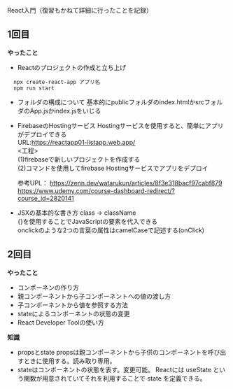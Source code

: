 React入門（復習もかねて詳細に行ったことを記録）

## 1回目
**やったこと**
- Reactのプロジェクトの作成と立ち上げ
```
  npx create-react-app アプリ名
  npm run start
```

- フォルダの構成について
  基本的にpublicフォルダのindex.htmlかsrcフォルダのApp.jsかindex.jsをいじる

- FirebaseのHostingサービス
  Hostingサービスを使用すると、簡単にアプリがデプロイできる<br>
  URL:https://reactapp01-listapp.web.app/  
  <工程><br>
  (1)firebaseで新しいプロジェクトを作成する<br>
  (2)コマンドを使用してfirebase Hostingサービスでアプリをデプロイ<br>

  参考UPL：
  https://zenn.dev/watarukun/articles/8f3e318bacf97cabf879  
  https://www.udemy.com/course-dashboard-redirect/?course_id=2820141  

- JSXの基本的な書き方
  class → className<br>
  {}を使用することでJavaScriptの要素を代入できる<br>
  onclickのような2つの言葉の属性はcamelCaseで記述する(onClick)<br>

## 2回目
**やったこと**
- コンポーネンの作り方
- 親コンポーネントから子コンポーネントへの値の渡し方
- 子コンポーネントから値を参照する方法
- stateによるコンポーネントの状態の変更
- React Developer Toolの使い方


**知識**
- propsとstate
  propsは親コンポーネントから子供のコンポーネントを呼び出すときに使用する。読み取り専用。
- stateはコンポーネントの状態を表す。変更可能。
  Reactには useState という関数が用意されていてそれを利用することで state を定義できる。

